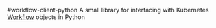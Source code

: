 #workflow-client-python
A small library for interfacing with Kubernetes
[Workflow](https://github.com/AmadeusITGroup/workflow-controller) objects in Python
